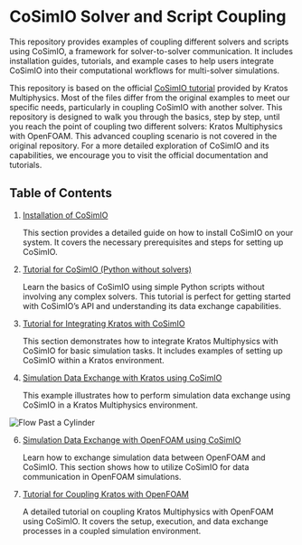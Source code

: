 # CoSimIO Solver and Script Coupling

This repository provides examples of coupling different solvers and scripts using CoSimIO, a framework for solver-to-solver communication. It includes installation guides, tutorials, and example cases to help users integrate CoSimIO into their computational workflows for multi-solver simulations.

This repository is based on the official [CoSimIO tutorial](https://kratosmultiphysics.github.io/CoSimIO/) provided by Kratos Multiphysics. Most of the files differ from the original examples to meet our specific needs, particularly in coupling CoSimIO with another solver. This repository is designed to walk you through the basics, step by step, until you reach the point of coupling two different solvers: Kratos Multiphysics with OpenFOAM. This advanced coupling scenario is not covered in the original repository. For a more detailed exploration of CoSimIO and its capabilities, we encourage you to visit the official documentation and tutorials.

## Table of Contents

1. [Installation of CoSimIO](./Installation/README.md)

   This section provides a detailed guide on how to install CoSimIO on your system. It covers the necessary prerequisites and steps for setting up CoSimIO.
   
2. [Tutorial for CoSimIO (Python without solvers)](./CoSimIO_Script_Tutorials)

   Learn the basics of CoSimIO using simple Python scripts without involving any complex solvers. This tutorial is perfect for getting started with CoSimIO’s API and understanding its data exchange capabilities.

3. [Tutorial for Integrating Kratos with CoSimIO](./CoSimIO_Kratos_BasicTutorials)

   This section demonstrates how to integrate Kratos Multiphysics with CoSimIO for basic simulation tasks. It includes examples of setting up CoSimIO within a Kratos environment.

4. [Simulation Data Exchange with Kratos using CoSimIO](./CoSimIO_Kratos_SimulationDataExchange)

   This example illustrates how to perform simulation data exchange using CoSimIO in a Kratos Multiphysics environment.
   <p align="center">
  <img src="CoSimIO_Kratos_SimulationDataExchange/media/flow_past_cylinder.gif" alt="Flow Past a Cylinder" />
</p>
   
6. [Simulation Data Exchange with OpenFOAM using CoSimIO](./CoSimIO_OpenFOAM_SimulationDataExchange)

   Learn how to exchange simulation data between OpenFOAM and CoSimIO. This section shows how to utilize CoSimIO for data communication in OpenFOAM simulations.
   
11. [Tutorial for Coupling Kratos with OpenFOAM](./CoSimIO_Kratos_OpenFOAM_Coupling)

    A detailed tutorial on coupling Kratos Multiphysics with OpenFOAM using CoSimIO. It covers the setup, execution, and data exchange processes in a coupled simulation environment.
